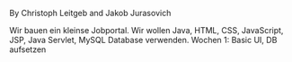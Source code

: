 By Christoph Leitgeb and Jakob Jurasovich

Wir bauen ein kleinse Jobportal.
Wir wollen Java, HTML, CSS, JavaScript, JSP, Java Servlet, MySQL Database verwenden.
Wochen 1: Basic UI, DB aufsetzen


